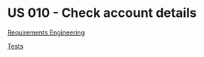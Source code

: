 # US 010 - Check account details

[Requirements Engineering](01.requirements-engineering/readme.md)

[Tests](02.tests/readme.md)
 